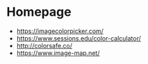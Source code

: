 # Homepage

- https://imagecolorpicker.com/
- https://www.sessions.edu/color-calculator/
- http://colorsafe.co/
- https://www.image-map.net/
